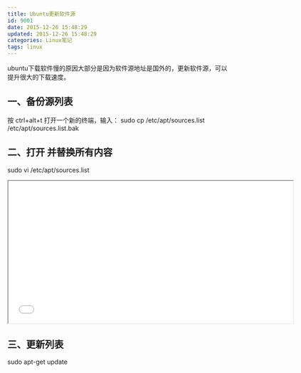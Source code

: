 ```yaml
---
title: Ubuntu更新软件源
id: 9001
date: 2015-12-26 15:48:29
updated: 2015-12-26 15:48:29
categories: Linux笔记
tags: linux
---
```


ubuntu下载软件慢的原因大部分是因为软件源地址是国外的，更新软件源，可以提升很大的下载速度。
<!--more-->

## 一、备份源列表
按 ctrl+alt+t 打开一个新的终端，输入：
sudo cp /etc/apt/sources.list /etc/apt/sources.list.bak

## 二、打开 并替换所有内容
sudo vi /etc/apt/sources.list
<iframe src="/other/ubuntu.html" width="640px" height="320px"></iframe>

## 三、更新列表
sudo apt-get update
